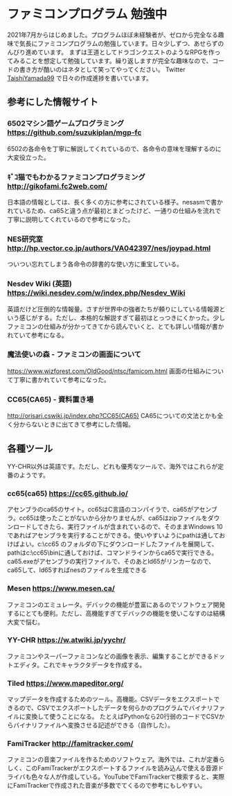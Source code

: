 # ファミコンプログラム 勉強中

2021年7月からはじめました。プログラムほぼ未経験者が、ゼロから完全なる趣味で気長にファミコンプログラムの勉強しています。日々少しずつ、あせらずのんびり進めています。
まずは王道としてドラゴンクエストのようなRPGを作ってみることを想定して勉強しています。繰り返しますが完全な趣味なので、コードの書き方が酷いのはネタとして笑ってやってください。
Twitter [TaishiYamada99](https://twitter.com/TaishiYamada99) で日々の作成進捗を書いています。

## 参考にした情報サイト

### 6502マシン語ゲームプログラミング https://github.com/suzukiplan/mgp-fc
6502の各命令を丁寧に解説してくれているので、各命令の意味を理解するのに大変役立った。

### ｷﾞｺ猫でもわかるファミコンプログラミング http://gikofami.fc2web.com/
日本語の情報としては、長く多くの方に参考にされている様子。nesasmで書かれているため、ca65と違う点が最初とまどったけど、一通りの仕組みを流れで丁寧に説明してくれているので参考になった。

### NES研究室 http://hp.vector.co.jp/authors/VA042397/nes/joypad.html
ついつい忘れてしまう各命令の辞書的な使い方に重宝している。

### Nesdev Wiki (英語) https://wiki.nesdev.com/w/index.php/Nesdev_Wiki
英語だけど圧倒的な情報量。さすが世界中の強者たちが頼りにしている情報源という感じがする。ただし、本格的な解説すぎて最初はとっつきにくかった。少しファミコンの仕組みが分かってきてから読んでいくと、とても詳しい情報が書かれていて参考になる。

### 魔法使いの森 - ファミコンの画面について
https://www.wizforest.com/OldGood/ntsc/famicom.html
画面の仕組みについて丁寧に書かれていて参考になった。

### CC65(CA65) - 資料置き場
http://orisari.cswiki.jp/index.php?CC65(CA65)
CA65についての文法とかも全く分からないときに出てきて参考にした情報。

## 各種ツール

YY-CHR以外は英語です。ただし、どれも優秀なツールで、海外ではこれらが定番のようです。

### cc65(ca65) https://cc65.github.io/
アセンブラのca65のサイト。cc65はC言語のコンパイラで、ca65がアセンブラ。cc65は使ったことがないから分かりませんが、ca65はzipファイルをダウンロードしてきたら、実行ファイルが含まれているので、そのままWindows 10であればアセンブラを実行することができる。使いやすいようにpathは通しておけばよい。c:\cc65 のフォルダの下にダウンロードしたファイルを展開して、pathはc:\cc65\binに通しておけば、コマンドラインからca65で実行できる。ca65.exeがアセンブラの実行ファイルで、そのあとld65がリンカーなので、ca65して、ld65すればnesのファイルを生成できる

### Mesen https://www.mesen.ca/
ファミコンのエミュレータ。デバックの機能が豊富にあるのでソフトウェア開発するにとても便利。ただし、高機能すぎてデバックの機能を使いこなすのは結構大変で悩む。

### YY-CHR https://w.atwiki.jp/yychr/
ファミコンやスーパーファミコンなどの画像を表示、編集することができるドットエディタ。これでキャラクタデータを作成する。

### Tiled https://www.mapeditor.org/
マップデータを作成するためのツール。高機能。CSVデータをエクスポートできるので、CSVでエクスポートしたデータを何らかのプログラムでバイナリファイルに変換して使うことになる。
たとえばPythonなら20行弱のコードでCSVからバイナリファイルへ変換させる記述ができる（自作した）。

### FamiTracker http://famitracker.com/
ファミコンの音楽ファイルを作るためのソフトウェア。海外では、これが定番らしく、このFamiTrackerがエクスポートするファイルを読み込んで使える音源ドライバも色々な人が作成している。YouTubeでFamiTrackerで検索すると、実際にFamiTrackerで作成された音楽が多数でてくるので参考にもしやすい。
